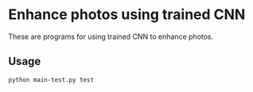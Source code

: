 # Enhance photos using trained CNN
These are programs for using trained CNN to enhance photos.

## Usage 
	python main-test.py test
